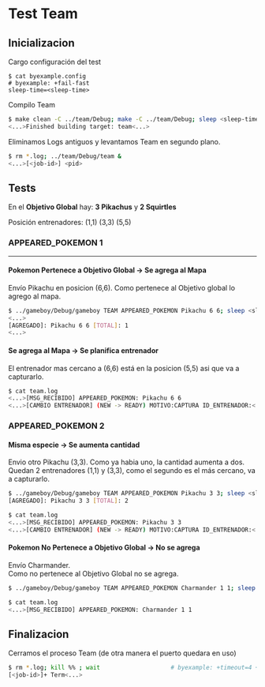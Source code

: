 # Test Team

## Inicializacion

Cargo configuración del test

```shell
$ cat byexample.config                                                  # byexample: +fail-fast
sleep-time=<sleep-time>
```

Compilo Team

```bash
$ make clean -C ../team/Debug; make -C ../team/Debug; sleep <sleep-time> # byexample: +timeout=10 +fail-fast +paste
<...>Finished building target: team<...>
```

Eliminamos Logs antiguos y levantamos Team en segundo plano.

```bash
$ rm *.log; ../team/Debug/team &
<...>[<job-id>] <pid>
```

## Tests

En el **Objetivo Global** hay: **3 Pikachus** y **2 Squirtles**

Posición entrenadores: (1,1) (3,3) (5,5)

### APPEARED_POKEMON 1

- - -

#### Pokemon Pertenece a Objetivo Global -> Se agrega al Mapa

Envío Pikachu en posicion (6,6). Como pertenece al Objetivo global lo agrego al mapa.

```bash
$ ../gameboy/Debug/gameboy TEAM APPEARED_POKEMON Pikachu 6 6; sleep <sleep-time> # byexample: +timeout=4 +paste
<...>
[AGREGADO]: Pikachu 6 6 [TOTAL]: 1
<...>
```

#### Se agrega al Mapa -> Se planifica entrenador

El entrenador mas cercano a (6,6) está en la posicion (5,5) asi que va a capturarlo.

```bash
$ cat team.log
<...>[MSG_RECIBIDO] APPEARED_POKEMON: Pikachu 6 6
<...>[CAMBIO ENTRENADOR] (NEW -> READY) MOTIVO:CAPTURA ID_ENTRENADOR:<...> POSICION:(5,5)
```

### APPEARED_POKEMON 2

#### Misma especie -> Se aumenta cantidad

Envio otro Pikachu (3,3). Como ya habia uno, la cantidad aumenta a dos.
Quedan 2 entrenadores (1,1) y (3,3), como el segundo es el más cercano, va a capturarlo.

```bash
$ ../gameboy/Debug/gameboy TEAM APPEARED_POKEMON Pikachu 3 3; sleep <sleep-time> # byexample: +timeout=4 +paste
[AGREGADO]: Pikachu 3 3 [TOTAL]: 2
```

```bash
$ cat team.log
<...>[MSG_RECIBIDO] APPEARED_POKEMON: Pikachu 3 3
<...>[CAMBIO ENTRENADOR] (NEW -> READY) MOTIVO:CAPTURA ID_ENTRENADOR:<...> POSICION:(3,3)
```

#### Pokemon No Pertenece a Objetivo Global -> No se agrega

Envío Charmander.  
Como no pertenece al Objetivo Global no se agrega.

```bash
$ ../gameboy/Debug/gameboy TEAM APPEARED_POKEMON Charmander 1 1; sleep <sleep-time> # byexample: +timeout=4 +paste
```

```bash
$ cat team.log
<...>[MSG_RECIBIDO] APPEARED_POKEMON: Charmander 1 1
```

## Finalizacion

Cerramos el proceso Team (de otra manera el puerto quedara en uso)

```bash
$ rm *.log; kill %% ; wait                    # byexample: +timeout=4 +norm-ws +paste
[<job-id>]+ Term<...>
```
